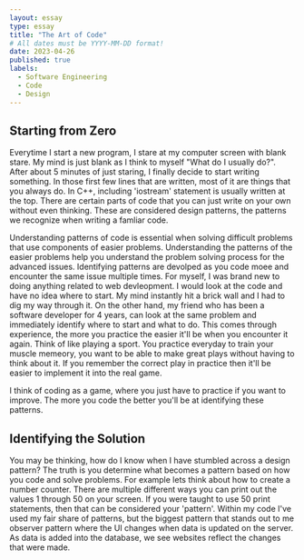 ```yaml
---
layout: essay
type: essay
title: "The Art of Code"
# All dates must be YYYY-MM-DD format!
date: 2023-04-26
published: true
labels:
  - Software Engineering
  - Code
  - Design
---
```





## **Starting from Zero**

Everytime I start a new program, I stare at my computer screen with blank stare. My mind is just blank as I think to myself "What do I usually do?". After about 5 minutes of just staring, I finally decide to start writing something. In those first few lines that are written, most of it are things that you always do. In C++, including 'iostream' statement is usually written at the top. There are certain parts of code that you can just write on your own without even thinking. These are considered design patterns, the patterns we recognize when writing a famliar code. 

Understanding patterns of code is essential when solving difficult problems that use components of easier problems. Understanding the patterns of the easier problems help you understand the problem solving process for the advanced issues. Identifying patterns are devolped as you code moee and encounter the same issue multiple times. For myself, I was brand new to doing anything related to web devleopment. I would look at the code and have no idea where to start. My mind instantly hit a brick wall and I had to dig my way through it. On the other hand, my friend who has been a software developer for 4 years, can look at the same problem and immediately identify where to start and what to do. This comes through experience, the more you practice the easier it'll be when you encounter it again. Think of like playing a sport. You practice everyday to train your muscle memeory, you want to be able to make great plays without having to think about it. If you remember the correct play in practice then it'll be easier to implement it into the real game. 

I think of coding as a game, where you just have to practice if you want to improve. The more you code the better you'll be at identifying these patterns.

## **Identifying the Solution**

You may be thinking, how do I know when I have stumbled across a design pattern? The truth is you determine what becomes a pattern based on how you code and solve problems. For example lets think about how to create a number counter. There are multiple different ways you can print out the values 1 through 50 on your screen. If you were taught to use 50 print statements, then that can be considered your 'pattern'. Within my code I've used my fair share of patterns, but the biggest pattern that stands out to me observer pattern where the UI changes when data is updated on the server. As data is added into the database, we see websites reflect the changes that were made. 




